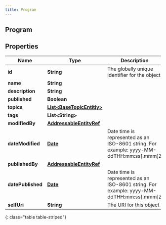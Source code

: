 ```yaml
---
title: Program
---
```


## Program

## Properties

| Name              | Type                                                                         | Description                                                                             | Notes      |
| ----------------- | ---------------------------------------------------------------------------- | --------------------------------------------------------------------------------------- | ---------- |
| **id**            | <!----><!---->**String**<!---->                                              | The globally unique identifier for the object.                                          | [optional] |
| **name**          | <!----><!---->**String**<!---->                                              |                                                                                         | [optional] |
| **description**   | <!----><!---->**String**<!---->                                              |                                                                                         | [optional] |
| **published**     | <!----><!---->**Boolean**<!---->                                             |                                                                                         | [optional] |
| **topics**        | <!----><!---->[**List&lt;BaseTopicEntitiy&gt;**](BaseTopicEntitiy.md)<!----> |                                                                                         | [optional] |
| **tags**          | <!----><!---->**List&lt;String&gt;**<!---->                                  |                                                                                         | [optional] |
| **modifiedBy**    | <!----><!---->[**AddressableEntityRef**](AddressableEntityRef.md)<!---->     |                                                                                         | [optional] |
| **dateModified**  | <!----><!---->[**Date**](Date.md)<!---->                                     | Date time is represented as an ISO-8601 string. For example: yyyy-MM-ddTHH:mm:ss[.mmm]Z | [optional] |
| **publishedBy**   | <!----><!---->[**AddressableEntityRef**](AddressableEntityRef.md)<!---->     |                                                                                         | [optional] |
| **datePublished** | <!----><!---->[**Date**](Date.md)<!---->                                     | Date time is represented as an ISO-8601 string. For example: yyyy-MM-ddTHH:mm:ss[.mmm]Z | [optional] |
| **selfUri**       | <!----><!---->**String**<!---->                                              | The URI for this object                                                                 | [optional] |

{: class="table table-striped"}

